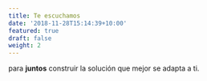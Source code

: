 ```yaml
---
title: Te escuchamos
date: '2018-11-28T15:14:39+10:00'
featured: true
draft: false
weight: 2
---
```

para **juntos** construir la solución que mejor se adapta a ti.
